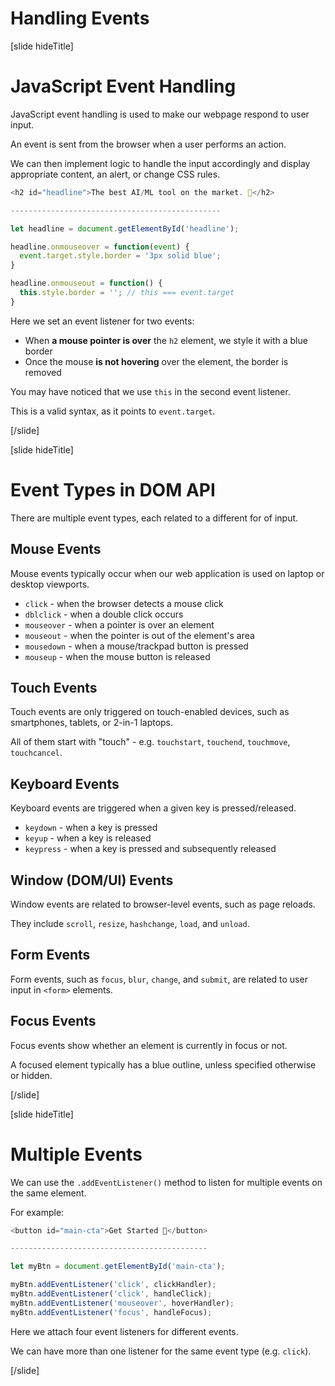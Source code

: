 # Handling Events

[slide hideTitle]

# JavaScript Event Handling

JavaScript event handling is used to make our webpage respond to user input.

An event is sent from the browser when a user performs an action.

We can then implement logic to handle the input accordingly and display appropriate content, an alert, or change CSS rules.

```js
<h2 id="headline">The best AI/ML tool on the market. 🤖</h2>​

-----------------------------------------------

let headline = document.getElementById('headline');​

headline.onmouseover = function(event) {​
  event.target.style.border = '3px solid blue';​
}​

headline.onmouseout = function() {​
  this.style.border = ''; // this === event.target​
}​
```

Here we set an event listener for two events:

- When **a mouse pointer is over** the `h2` element, we style it with a blue border
- Once the mouse **is not hovering** over the element, the border is removed

You may have noticed that we use `this` in the second event listener.

This is a valid syntax, as it points to `event.target`.

[/slide]

[slide hideTitle]

# Event Types in DOM API​

There are multiple event types, each related to a different for of input.

## Mouse Events

Mouse events typically occur when our web application is used on laptop or desktop viewports.

- `click` - when the browser detects a mouse click
- `dblclick` - when a double click occurs
- `mouseover` - when a pointer is over an element
- `mouseout` - when the pointer is out of the element's area
- `mousedown​` - when a mouse/trackpad button is pressed
- `mouseup` ​- when the mouse button is released

## Touch Events

Touch events are only triggered on touch-enabled devices, such as smartphones, tablets, or 2-in-1 laptops.

All of them start with "touch" - e.g. `touchstart​`, `touchend​`, `touchmove​`, `touchcancel`​.

## Keyboard Events

Keyboard events are triggered when a given key is pressed/released.

- `keydown` - when a key is pressed
- `keyup` - when a key is released
- `keypress` - when a key is pressed and subsequently released

## Window (DOM/UI) Events

Window events are related to browser-level events, such as page reloads.

They include `scroll`, `resize`, `hashchange`, `load`, and `unload`.

## Form Events

Form events, such as `focus`, `blur`, `change`, and `submit`, are related to user input in `<form>` elements.

## Focus Events

Focus events show whether an element is currently in focus or not.

A focused element typically has a blue outline, unless specified otherwise or hidden.

[/slide]

[slide hideTitle]

# Multiple Events ​

We can use the `.addEventListener()` method to listen for multiple events on the same element.

For example:

```js
<button id="main-cta">Get Started 🔰</button>

--------------------------------------------

let myBtn = document.getElementById('main-cta');

myBtn.addEventListener('click', clickHandler);​
myBtn.addEventListener('click', handleClick);​
myBtn.addEventListener('mouseover', hoverHandler);​
myBtn.addEventListener('focus', handleFocus);​
```

Here we attach four event listeners for different events.

We can have more than one listener for the same event type (e.g. `click`).

[/slide]
